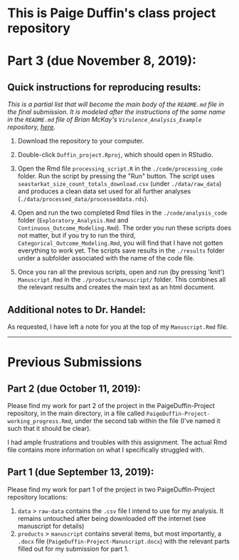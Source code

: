 # This is Paige Duffin's class project repository

# Part 3 (due November 8, 2019): 
## Quick instructions for reproducing results:
*This is a partial list that will become the main body of the `README.md` file in the final submission. It is modeled after the instructions of the same name in the `README.md` file of Brian McKay's `Virulence_Analysis_Example` repository, [here](https://github.com/epid8060fall2019/Virulence_Analysis_Example).*

1. Download the repository to your computer.

2. Double-click `Duffin_project.Rproj`, which should open in RStudio.

3. Open the Rmd file `processing_script.R` in the `./code/processing_code` folder. Run the script by pressing the "Run" button. The script uses `seastarkat_size_count_totals_download.csv` (under `./data/raw_data`) and produces a  clean data set used for all further analyses (`./data/processed_data/processeddata.rds`). 

4. Open and run the two completed Rmd files in the `./code/analysis_code` folder (`Exploratory_Analysis.Rmd` and `Continuous_Outcome_Modeling.Rmd`). The order you run these scripts does not matter, but if you try to run the third, `Categorical_Outcome_Modeling.Rmd`, you will find that I have not gotten everything to work yet. The scripts save results in the `./results` folder under a subfolder associated with the name of the code file.

5. Once you ran all the previous scripts, open and run (by pressing 'knit') `Manuscript.Rmd` in the `./products/manuscript/` folder. This combines all the relevant results and creates the main text as an html document.

## Additional notes to Dr. Handel:
As requested, I have left a note for you at the top of my `Manuscript.Rmd` file. 

---

# Previous Submissions

## Part 2 (due October 11, 2019):
Please find my work for part 2 of the project in the PaigeDuffin-Project repository, in the main directory, in a file called `PaigeDuffin-Project-working_progress.Rmd`, under the second tab within the file (I've named it such that it should be clear). 

I had ample frustrations and troubles with this assignment. The actual Rmd file contains more information on what I specifically struggled with. 

## Part 1 (due September 13, 2019):
Please find my work for part 1 of the project in two PaigeDuffin-Project repository locations:

1. `data` > `raw-data` contains the `.csv` file I intend to use for my analysis. It remains untouched after being downloaded off the internet (see manuscript for details)
2. `products` > `manuscript` contains several items, but most importantly, a `.docx` file (`PaigeDuffin-Project-Manuscript.docx`) with the relevant parts filled out for my submission for part 1. 


